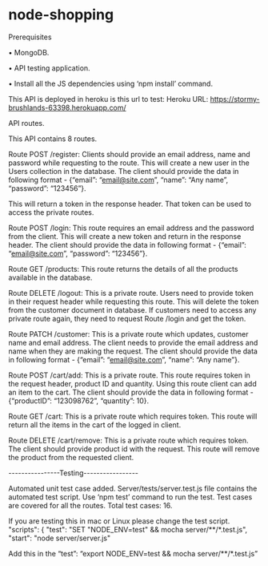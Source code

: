 # node-shopping

Prerequisites

•	MongoDB.

•	API testing application.

•	Install all the JS dependencies using ‘npm install’ command.


This API is deployed in heroku is this url to test: Heroku URL: https://stormy-brushlands-63398.herokuapp.com/

API routes.

This API contains 8 routes.

Route POST /register: Clients should provide an email address, name and password while requesting to the route. This will create a new user in the Users collection in the database. The client should provide the data in following format - {“email”: “email@site.com”, “name”: “Any name”, “password”: “123456”}.


This will return a token in the response header. That token can be used to access the private routes.


Route POST /login: This route requires an email address and the password from the client. This will create a new token and return in the response header. The client should provide the data in following format - {“email”: “email@site.com”, “password”: “123456”}.


Route GET /products:  This route returns the details of all the products available in the database. 


Route DELETE /logout: This is a private route. Users need to provide token in their request header while requesting this route. This will delete the token from the customer document in database. If customers need to access any private route again, they need to request Route /login and get the token.


Route PATCH /customer: This is a private route which updates, customer name and email address. The client needs to provide the email address and name when they are making the request. The client should provide the data in following format - {“email”: “email@site.com”, “name”: “Any name”}.


Route POST /cart/add: This is a private route. This route requires token in the request header, product ID and quantity. Using this route client can add an item to the cart. The client should provide the data in following format - {“productID”: “123098762”, “quantity”: 10}.


Route GET /cart: This is a private route which requires token. This route will return all the items in the cart of the logged in client.


Route DELETE /cart/remove: This is a private route which requires token. The client should provide product id with the request. This route will remove the product from the requested client.

                            
                            
----------------Testing-----------------

Automated unit test case added. Server/tests/server.test.js file contains the automated test script. Use ‘npm test’ command to run 
the test. Test cases are covered for all the routes. 
Total test cases: 16.


If you are testing this in mac or Linux please change the test script. 
"scripts": {
    "test": "SET \"NODE_ENV=test\" && mocha server/**/*.test.js",
    "start": "node server/server.js"


Add this in the “test”: 
“export NODE_ENV=test && mocha server/**/*.test.js”

